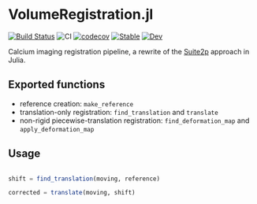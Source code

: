 # VolumeRegistration.jl

[![Build Status](https://travis-ci.com/portugueslab/VolumeRegistration.jl.svg?branch=master)](https://travis-ci.com/portugueslab/VolumeRegistration.jl)
![CI](https://github.com/portugueslab/VolumeRegistration.jl/workflows/CI/badge.svg)
[![codecov](https://codecov.io/gh/portugueslab/VolumeRegistration.jl/branch/master/graph/badge.svg)](https://codecov.io/gh/portugueslab/VolumeRegistration.jl)
[![Stable](https://img.shields.io/badge/docs-stable-blue.svg)](https://portugueslab.github.io/VolumeRegistration.jl/stable)
[![Dev](https://img.shields.io/badge/docs-dev-blue.svg)](https://portugueslab.github.io/VolumeRegistration.jl/dev)

Calcium imaging registration pipeline, a rewrite of the [Suite2p](https://github.com/MouseLand/suite2p) approach in Julia.

## Exported functions

- reference creation: `make_reference`
- translation-only registration: `find_translation` and `translate`
- non-rigid piecewise-translation registration: `find_deformation_map` and `apply_deformation_map`

## Usage

```julia

shift = find_translation(moving, reference)

corrected = translate(moving, shift)

```
